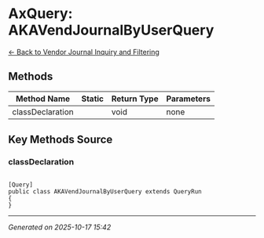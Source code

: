 # AxQuery: AKAVendJournalByUserQuery

[← Back to Vendor Journal Inquiry and Filtering](../README.md)

## Methods

| Method Name | Static | Return Type | Parameters |
|-------------|--------|-------------|------------|
| classDeclaration |  | void | none |

## Key Methods Source

### classDeclaration

```xpp

[Query]
public class AKAVendJournalByUserQuery extends QueryRun
{
}

```

---

*Generated on 2025-10-17 15:42*
